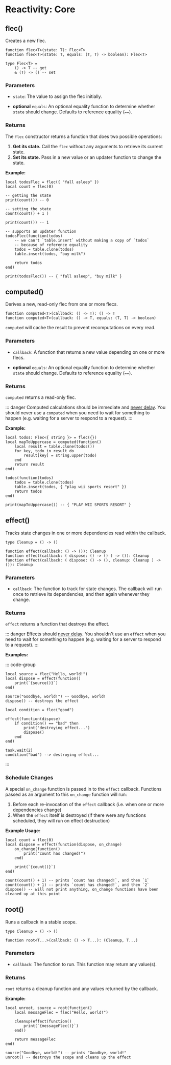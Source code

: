 # Reactivity: Core

## flec()

Creates a new flec.

```luau
function flec<T>(state: T): Flec<T>
function flec<T>(state: T, equals: (T, T) -> boolean): Flec<T>

type Flec<T> = 
    () -> T -- get
    & (T) -> () -- set
```

### Parameters

-   `state`: The value to assign the flec initially.

-  **optional** `equals`: An optional equality function to determine whether `state` should change. Defaults to reference equality (`==`).

### Returns

The `flec` constructor returns a function that does two possible operations:

1. **Get its state.** Call the `flec` without any arguments to retrieve its current state.
2. **Set its state.** Pass in a new value or an updater function to change the state.

**Example:**

```luau
local todosFlec = flec({ "fall asleep" })
local count = flec(0)

-- getting the state
print(count()) -- 0

-- setting the state
count(count() + 1 )

print(count()) -- 1

-- supports an updater function
todosFlec(function(todos)
    -- we can't `table.insert` without making a copy of `todos`
    -- because of reference equality
    todos = table.clone(todos)
    table.insert(todos, "buy milk")

    return todos
end)

print(todosFlec()) -- { "fall asleep", "buy milk" }
```

## computed()

Derives a new, read-only flec from one or more flecs.

```luau
function computed<T>(callback: () -> T): () -> T
function computed<T>(callback: () -> T, equals: (T, T) -> boolean)
```

`computed` will cache the result to prevent recomputations on every read.


### Parameters

-   `callback`: A function that returns a new value depending on one or more flecs.

-  **optional** `equals`: An optional equality function to determine whether `state` should change. Defaults to reference equality (`==`).

### Returns

`computed` returns a read-only flec.

::: danger
Computed calculations should be immediate and <u>never delay</u>. You should never use a `computed` when you need to wait for something to happen (e.g. waiting for a server to respond to a request).
:::


**Example:**

```luau
local todos: Flec<{ string }> = flec({})
local mapToUppercase = computed(function()
	local result = table.clone(todos())
	for key, todo in result do
		result[key] = string.upper(todo)
	end
	return result
end)

todos(function(todos)
    todos = table.clone(todos)
    table.insert(todos, { "play wii sports resort" })
    return todos
end)

print(mapToUppercase()) -- { "PLAY WII SPORTS RESORT" }
```

## effect()

Tracks state changes in one or more dependencies read within the callback.

```luau
type Cleanup = () -> ()

function effect(callback: () -> ()): Cleanup
function effect(callback: ( dispose: () -> () ) -> ()): Cleanup
function effect(callback: ( dispose: () -> (), cleanup: Cleanup ) -> ()): Cleanup
```

### Parameters

-   `callback`: The function to track for state changes. The callback will run once to retrieve its dependencies, and then again whenever they change.

### Returns

`effect` returns a function that destroys the effect.

::: danger
Effects should <u>never delay</u>. You shouldn't use an `effect` when you need to wait for something to happen (e.g. waiting for a server to respond to a request).
:::

**Examples:**

::: code-group

```luau [Example A]
local source = flec("Hello, world!")
local dispose = effect(function()
    print(`{source()}`)
end)

source("Goodbye, world!") -- Goodbye, world!
dispose() -- destroys the effect
```

```luau [Example B]
local condition = flec("good")

effect(function(dispose)
    if condition() == "bad" then
        print('destroying effect...')
        dispose()
    end
end)

task.wait(2)
condition("bad") --> destroying effect...
```
:::

### Schedule Changes

A special `on_change` function is passed in to the `effect` callback. Functions passed as an argument to this `on_change` function will run:

1. Before each re-invocation of the `effect` callback (i.e. when one or more dependencies change)
2. When the `effect` itself is destroyed (if there were any functions scheduled, they will run on effect destruction)

**Example Usage:**

```luau
local count = flec(0)
local dispose = effect(function(dispose, on_change)
    on_change(function()
        print("count has changed!")
    end)

    print(`{count()}`)
end)

count(count() + 1) -- prints `count has changed!`, and then `1`
count(count() + 1) -- prints `count has changed!`, and then `2`
dispose() -- will not print anything, on_change functions have been cleaned up at this point
```


## root()

Runs a callback in a stable scope.


```luau
type Cleanup = () -> ()

function root<T...>(callback: () -> T...): (Cleanup, T...)
```

### Parameters

-   `callback`: The function to run. This function may return any value(s).

### Returns

`root` returns a cleanup function and any values returned by the callback.

**Example:**

```luau
local unroot, source = root(function()
    local messageFlec = flec("Hello, world!")

    cleanup(effect(function()
        print(`{messageFlec()}`)
    end))

    return messageFlec
end)

source("Goodbye, world!") -- prints "Goodbye, world!"
unroot() -- destroys the scope and cleans up the effect
```


